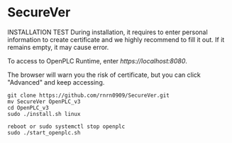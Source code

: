 # SecureVer



INSTALLATION TEST
During installation, it requires to enter personal information to create certificate and we highly recommend to fill it out. If it remains empty, it may cause error. 


To access to OpenPLC Runtime, enter *https://localhost:8080*.

The browser will warn you the risk of certificate, but you can click "Advanced" and keep accessing. 

````
git clone https://github.com/rnrn0909/SecureVer.git
mv SecureVer OpenPLC_v3
cd OpenPLC_v3
sudo ./install.sh linux
````

````
reboot or sudo systemctl stop openplc
sudo ./start_openplc.sh
````


